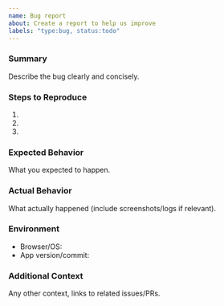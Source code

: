 ```yaml
---
name: Bug report
about: Create a report to help us improve
labels: "type:bug, status:todo"
---
```


### Summary

Describe the bug clearly and concisely.

### Steps to Reproduce
1. 
2. 
3. 

### Expected Behavior

What you expected to happen.

### Actual Behavior

What actually happened (include screenshots/logs if relevant).

### Environment
- Browser/OS:
- App version/commit:

### Additional Context

Any other context, links to related issues/PRs.
